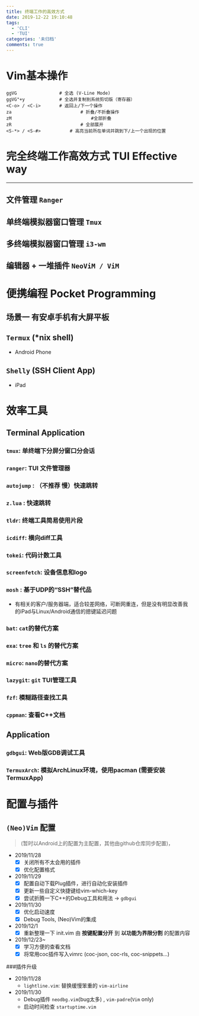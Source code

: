 ```yaml
---
title: 终端工作的高效方式 
date: 2019-12-22 19:10:48
tags:
  - 'CLI'
  - 'TUI'
categories: '未归档'
comments: true
---
```


# Vim基本操作
```
ggVG                # 全选 (V-Line Mode)
ggVG"+y             # 全选并复制到系统剪切版（寄存器）
<C-o> / <C-i>       # 返回上/下一个操作
za                          # 折叠/不折叠操作
zM                              #全部折叠
zR                          # 全部展开
<S-*> / <S-#>           # 高亮当前所在单词并跳到下/上一个出现的位置
```


# 完全终端工作高效方式 TUI Effective way
---

## 文件管理 `Ranger`

## 单终端模拟器窗口管理 `Tmux`

## 多终端模拟器窗口管理  `i3-wm`

## 编辑器 + 一堆插件 `NeoViM / ViM`

# 便携编程 Pocket Programming 

## 场景一 有安卓手机有大屏平板

## `Termux` (*nix shell)
- Android Phone 

## `Shelly` (SSH Client App)
- iPad

# 效率工具

## Terminal Application

### `tmux`: 单终端下分屏分窗口分会话

### `ranger`: TUI 文件管理器

### `autojump` : （不推荐 慢）快速跳转

###  `z.lua` : 快速跳转

### `tldr`: 终端工具简易使用片段

### `icdiff`: 横向diff工具

### `tokei`: 代码计数工具

### `screenfetch`: 设备信息和logo

### `mosh` : 基于UDP的“SSH”替代品
- 有相关的客户/服务器端，适合较差网络，可断网重连，但是没有明显改善我的iPad与Linux/Android通信的摁键延迟问题

### `bat`: `cat`的替代方案

### `exa`: `tree` 和 `ls` 的替代方案

### `micro`: `nano`的替代方案

### `lazygit`: `git` TUI管理工具

### `fzf`: 模糊路径查找工具

### `cppman`: 查看C++文档

## Application

### `gdbgui`: Web版GDB调试工具

### `TermuxArch`: 模拟ArchLinux环境，使用pacman (需要安装TermuxApp)

# 配置与插件

## `(Neo)Vim` 配置
> (暂时以Android上的配置为主配置，其他由github仓库同步配置)，

- 2019/11/28
    - [x] 关闭所有不太会用的插件
    - [x] 优化配置格式
- 2019/11/29
    - [x] 配置自动下载Plug插件，进行自动化安装插件
    - [x] 更新一些自定义快捷键给vim-which-key
    - [x] 尝试折腾一下C++的Debug工具和用法 -> `gdbgui`
- 2019/11/30
    - [x] 优化启动速度 
    - [x]  Debug Tools, (Neo)Vim的集成
- 2019/12/1
    - [x] 重新整理一下 init.vim 由 **按键配置分开** 到 **以功能为界限分割** 的配置内容
- 2019/12/23~
    - [x] 学习方便的查看文档
    - [x] 将常用coc插件写入vimrc (coc-json, coc-rls, coc-snippets...)
    
###插件升级
- 2019/11/28
    - `lightline.vim`: 替换缓慢笨重的 `vim-airline`
- 2019/11/30
    - Debug插件 `neodbg.vim`(bug太多) , `vim-padre`(`Vim` only)
    - 启动时间检查 `startuptime.vim`


